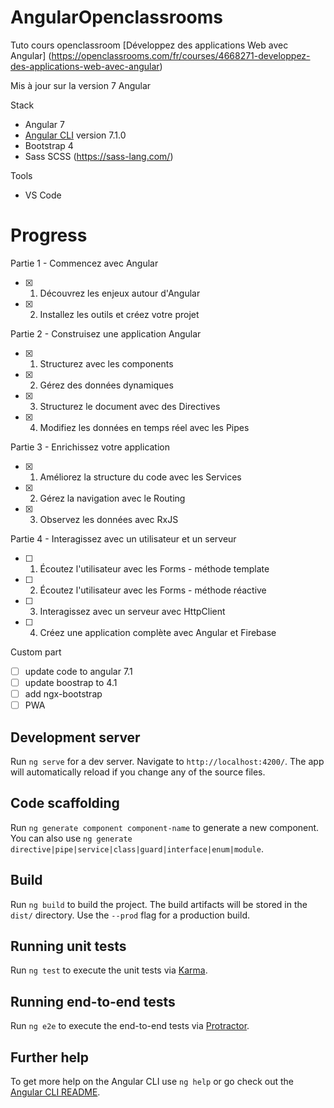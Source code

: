 # AngularOpenclassrooms

Tuto cours openclassroom [Développez des applications Web avec Angular] (https://openclassrooms.com/fr/courses/4668271-developpez-des-applications-web-avec-angular)

Mis à jour sur la version 7 Angular

Stack 

- Angular 7
- [Angular CLI](https://github.com/angular/angular-cli) version 7.1.0
- Bootstrap 4
- Sass SCSS (https://sass-lang.com/)

Tools
  
- VS Code

# Progress

Partie 1 - Commencez avec Angular

- [x] 1. Découvrez les enjeux autour d'Angular
- [x] 2. Installez les outils et créez votre projet

Partie 2 - Construisez une application Angular

- [x] 1. Structurez avec les components
- [x] 2. Gérez des données dynamiques
- [x] 3. Structurez le document avec des Directives
- [x] 4. Modifiez les données en temps réel avec les Pipes

Partie 3 - Enrichissez votre application

- [x] 1. Améliorez la structure du code avec les Services
- [x] 2. Gérez la navigation avec le Routing
- [x] 3. Observez les données avec RxJS

Partie 4 - Interagissez avec un utilisateur et un serveur

- [ ] 1. Écoutez l'utilisateur avec les Forms - méthode template
- [ ] 2. Écoutez l'utilisateur avec les Forms - méthode réactive
- [ ] 3. Interagissez avec un serveur avec HttpClient
- [ ] 4. Créez une application complète avec Angular et Firebase

Custom part 
- [ ] update code to angular 7.1
- [ ] update boostrap to 4.1
- [ ] add ngx-bootstrap
- [ ] PWA

## Development server

Run `ng serve` for a dev server. Navigate to `http://localhost:4200/`. The app will automatically reload if you change any of the source files.

## Code scaffolding

Run `ng generate component component-name` to generate a new component. You can also use `ng generate directive|pipe|service|class|guard|interface|enum|module`.

## Build

Run `ng build` to build the project. The build artifacts will be stored in the `dist/` directory. Use the `--prod` flag for a production build.

## Running unit tests

Run `ng test` to execute the unit tests via [Karma](https://karma-runner.github.io).

## Running end-to-end tests

Run `ng e2e` to execute the end-to-end tests via [Protractor](http://www.protractortest.org/).

## Further help

To get more help on the Angular CLI use `ng help` or go check out the [Angular CLI README](https://github.com/angular/angular-cli/blob/master/README.md).
